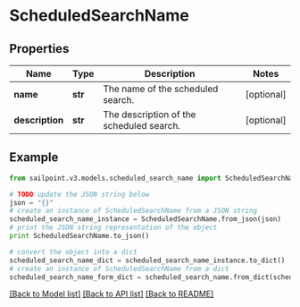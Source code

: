 # ScheduledSearchName


## Properties
Name | Type | Description | Notes
------------ | ------------- | ------------- | -------------
**name** | **str** | The name of the scheduled search.  | [optional] 
**description** | **str** | The description of the scheduled search.  | [optional] 

## Example

```python
from sailpoint.v3.models.scheduled_search_name import ScheduledSearchName

# TODO update the JSON string below
json = "{}"
# create an instance of ScheduledSearchName from a JSON string
scheduled_search_name_instance = ScheduledSearchName.from_json(json)
# print the JSON string representation of the object
print ScheduledSearchName.to_json()

# convert the object into a dict
scheduled_search_name_dict = scheduled_search_name_instance.to_dict()
# create an instance of ScheduledSearchName from a dict
scheduled_search_name_form_dict = scheduled_search_name.from_dict(scheduled_search_name_dict)
```
[[Back to Model list]](../README.md#documentation-for-models) [[Back to API list]](../README.md#documentation-for-api-endpoints) [[Back to README]](../README.md)


